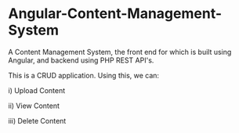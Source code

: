 # Angular-Content-Management-System
A Content Management System, the front end for which is built using Angular, and backend using PHP REST API's.

This is a CRUD application. Using this, we can:

   i) Upload Content
   
   ii) View Content
   
   iii) Delete Content

